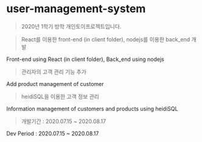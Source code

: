 # user-management-system

> 2020년 1학기 방학 개인토이프로젝트입니다.


> React를 이용한 front-end (in client folder), nodejs를 이용한 back_end 개발

Front-end using React (in client folder), Back_end using nodejs


> 관리자의 고객 관리 기능 추가

Add product management of customer 


> heidiSQL을 이용한 고객 정보 관리

Information management of customers and products using heidiSQL




> 개발기간 : 2020.07.15 ~ 2020.08.17

Dev Period : 2020.07.15 ~ 2020.08.17
